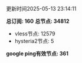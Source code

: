 更新时间2025-05-13 23:14:11

**总订阅: 160**
**总节点: 34812**
- vless节点: 12579
- hysteria2节点: 5

**google ping有效节点: 361**
